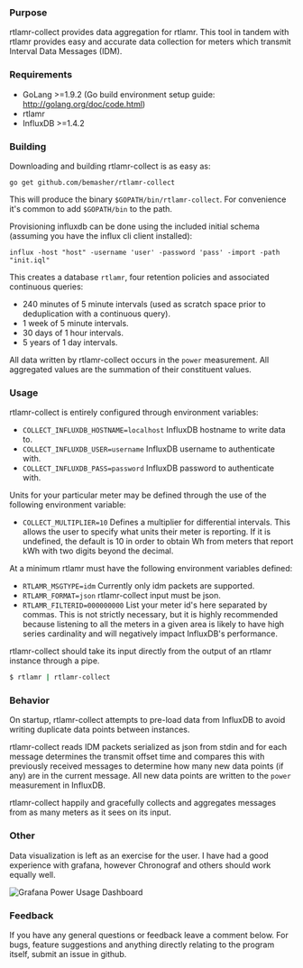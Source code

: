 ### Purpose
rtlamr-collect provides data aggregation for rtlamr. This tool in tandem with rtlamr provides easy and accurate data collection for meters which transmit Interval Data Messages (IDM).

### Requirements
 * GoLang >=1.9.2 (Go build environment setup guide: http://golang.org/doc/code.html)
 * rtlamr
 * InfluxDB >=1.4.2

### Building
Downloading and building rtlamr-collect is as easy as:

	go get github.com/bemasher/rtlamr-collect

This will produce the binary `$GOPATH/bin/rtlamr-collect`. For convenience it's common to add `$GOPATH/bin` to the path.

Provisioning influxdb can be done using the included initial schema (assuming you have the influx cli client installed):

	influx -host "host" -username 'user' -password 'pass' -import -path "init.iql"

This creates a database `rtlamr`, four retention policies and associated continuous queries:

 * 240 minutes of 5 minute intervals (used as scratch space prior to deduplication with a continuous query).
 * 1 week of 5 minute intervals.
 * 30 days of 1 hour intervals.
 * 5 years of 1 day intervals.

All data written by rtlamr-collect occurs in the `power` measurement. All aggregated values are the summation of their constituent values.

### Usage
rtlamr-collect is entirely configured through environment variables:
 * `COLLECT_INFLUXDB_HOSTNAME=localhost` InfluxDB hostname to write data to.
 * `COLLECT_INFLUXDB_USER=username` InfluxDB username to authenticate with.
 * `COLLECT_INFLUXDB_PASS=password` InfluxDB password to authenticate with.

Units for your particular meter may be defined through the use of the following environment variable:
 * `COLLECT_MULTIPLIER=10` Defines a multiplier for differential intervals.
 This allows the user to specify what units their meter is reporting. If it is undefined, the default is 10 in order to obtain Wh from meters that report kWh with two digits beyond the decimal.

At a minimum rtlamr must have the following environment variables defined:
 * `RTLAMR_MSGTYPE=idm` Currently only idm packets are supported.
 * `RTLAMR_FORMAT=json` rtlamr-collect input must be json.
 * `RTLAMR_FILTERID=000000000` List your meter id's here separated by commas. This is not strictly necessary, but it is highly recommended because listening to all the meters in a given area is likely to have high series cardinality and will negatively impact InfluxDB's performance.

rtlamr-collect should take its input directly from the output of an rtlamr instance through a pipe.

```bash
$ rtlamr | rtlamr-collect
```

### Behavior
On startup, rtlamr-collect attempts to pre-load data from InfluxDB to avoid writing duplicate data points between instances.

rtlamr-collect reads IDM packets serialized as json from stdin and for each message determines the transmit offset time and compares this with previously received messages to determine how many new data points (if any) are in the current message. All new data points are written to the `power` measurement in InfluxDB.

rtlamr-collect happily and gracefully collects and aggregates messages from as many meters as it sees on its input.

### Other
Data visualization is left as an exercise for the user. I have had a good experience with grafana, however Chronograf and others should work equally well.

![Grafana Power Usage Dashboard](capture.png "Grafana Power Usage Dashboard")

### Feedback
If you have any general questions or feedback leave a comment below. For bugs, feature suggestions and anything directly relating to the program itself, submit an issue in github.
